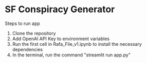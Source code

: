 # SF Conspiracy Generator

Steps to run app
1. Clone the repository
2. Add OpenAI API Key to environment variables
3. Run the first cell in Rafa_File_v1.ipynb to install the necessary dependencies
4. In the terminal, run the command "streamlit run app.py"
